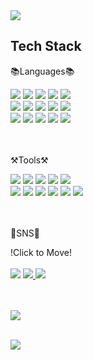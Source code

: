 <img src="https://capsule-render.vercel.app/api?type=waving&color=random&height=200&section=header&text=Kanchoco%20Github!&fontSize=90" />



<h2>Tech Stack</h2> 
<p>📚Languages📚</p>
<div>
  <img src="https://img.shields.io/badge/JavaScript-F7DF1E?style=flat&logo=JavaScript&logoColor=black"/>
  <img src="https://img.shields.io/badge/Node.js-339933?style=flat&logo=Node.js&logoColor=white"/>
  <img src="https://img.shields.io/badge/Java-339933?style=flat&logo=Java&logoColor=white"/>
  <img src="https://img.shields.io/badge/jQuery-0769AD?style=flat&logo=jQuery&logoColor=white"/>
  <img src="https://img.shields.io/badge/C-A8B9CC?style=flat&logo=C&logoColor=white"/>
  <br>
  <img src="https://img.shields.io/badge/C%2B%2B-00599C?style=flat&logo=C%2B%2B&logoColor=white"/>
  <img src="https://img.shields.io/badge/C%23-339933?style=flat&logo=C%23&logoColor=white"/>
  <img src="https://img.shields.io/badge/CSS3-1572B6?style=flat&logo=CSS3&logoColor=white"/>
  <img src="https://img.shields.io/badge/HTML5-E34F26?style=flat&logo=HTML5&logoColor=white"/>
  <img src="https://img.shields.io/badge/Oracle-F80000?style=flat&logo=Oracle&logoColor=white"/>
  <br>
  <img src="https://img.shields.io/badge/MySQL-4479A1?style=flat&logo=MySQL&logoColor=white"/>
  <img src="https://img.shields.io/badge/PHP-777BB4?style=flat&logo=PHP&logoColor=white"/>
  <img src="https://img.shields.io/badge/Python-3776AB?style=flat&logo=Python&logoColor=white"/>
  <img src="https://img.shields.io/badge/Spring-6DB33F?style=flat&logo=Spring&logoColor=white"/>
  <img src="https://img.shields.io/badge/Spring Boot-6DB33F?style=flat&logo=Spring Boot&logoColor=white"/>
  
</div>
<br>
<br>
<p>⚒Tools⚒</p>
<div>
  <img src="https://img.shields.io/badge/Gradle-02303A?style=flat&logo=Gradle&logoColor=white"/>
  <img src="https://img.shields.io/badge/Arduino-00979D?style=flat&logo=Arduino&logoColor=black"/>
  <img src="https://img.shields.io/badge/Eclipse IDE-2C2255?style=flat&logo=Eclipse IDE&logoColor=white"/>
  <img src="https://img.shields.io/badge/Visual Studio-5C2D91?style=flat&logo=Visual Studio&logoColor=white"/>
  <img src="https://img.shields.io/badge/Visual Studio Code-007ACC?style=flat&logo=Visual Studio Code&logoColor=white"/>
  <br>
  <img src="https://img.shields.io/badge/Atom-66595C?style=flat&logo=Atom&logoColor=white"/>
  <img src="https://img.shields.io/badge/IntelliJ IDEA-000000?style=flat&logo=IntelliJ IDEA&logoColor=white"/>
  <img src="https://img.shields.io/badge/Apache Tomcat-F8DC75?style=flat&logo=Apache Tomcat&logoColor=white"/>
  <img src="https://img.shields.io/badge/GitHub-000000?style=flat&logo=GitHub&logoColor=white"/>
  <img src="https://img.shields.io/badge/Sourcetree-0052CC?style=flat&logo=Sourcetree&logoColor=white"/>
  <img src="https://img.shields.io/badge/Postman-FF6C37?style=flat&logo=Postman&logoColor=white"/>
</div>
<br>
<br>
<p>🎈SNS🎈</p>
<div>!Click to Move!</div>
<br>
<div>  
  <img src="https://img.shields.io/badge/Gmail-EA4335?style=flat&logo=Gmail&logoColor=white"/>
  <a href="https://www.notion.so/5f4d8d2bd2bf47889cb672ce19b2489f"> 
    <img src="https://img.shields.io/badge/Notion-000000?style=flat&logo=Notion&logoColor=white"/>
  </a>
  <img src="https://img.shields.io/badge/Tistory-000000?style=flat&logo=Tistory&logoColor=white"/>
</div>
<br>
<br>
<p>
  <img src="https://github-readme-stats.vercel.app/api/top-langs/?username=kanchoco&layout=compact"><br><br>
</p>
<p>
  <img src="https://github-readme-stats.vercel.app/api?username=kanchoco&show_icons=true">
</p>

<!---
kanchoco/kanchoco is a ✨ special ✨ repository because its `README.md` (this file) appears on your GitHub profile.
You can click the Preview link to take a look at your changes.
--->

